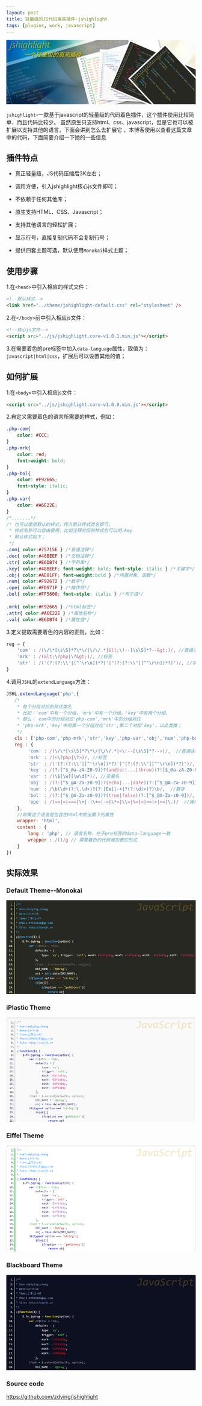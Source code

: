 ```yaml
---
layout: post
title: 轻量级的JS代码高亮插件-jshighlight
tags: [plugins, work, javascript]
---
```



![jshighlight](/images/content/plugins/jshighlight/jshighlight.jpg)

`jshighlight`-一款基于javascript的轻量级的代码着色插件，这个插件使用比较简单，而且代码比较少。
虽然原生只支持html、css、javascript，但是它也可以被扩展以支持其他的语言，下面会讲到怎么去扩展它
，本博客使用以查看这篇文章中的代码，下面简要介绍一下她的一些信息

## 插件特点

* 真正轻量级，JS代码压缩后3K左右；

* 调用方便，引入jshighlight核心js文件即可；

* 不依赖于任何其他库；

* 原生支持HTML、CSS、Javascript；

* 支持其他语言的轻松扩展；

* 显示行号，直接复制代码不会复制行号；

* 提供四套主题可选，默认使用`Monokai`样式主题；

## 使用步骤

1.在`<head>`中引入相应的样式文件：

~~~html
<!--默认样式-->
<link href="../theme/jshighlight-default.css" rel="stylesheet" />
~~~

2.在`</body>`前中引入相应js文件：

~~~html
<!--核心js文件-->
<script src="../js/jshighlight.core-v1.0.1.min.js"></script>
~~~

3.在需要着色的pre标签中加入`data-language`属性，取值为：`javascript|html|css`，扩展后可以设置其他的值；

## 如何扩展

1.在`<body>`中引入相应js文件：

~~~html
<script src="../js/jshighlight.core-v1.0.0.min.js"></script>
~~~

2.自定义需要着色的语言所需要的样式，例如：

~~~css
.php-com{
    color: #CCC;
}
.php-mrk{
    color: red;
    font-weight: bold;
}
.php-bol{
    color: #F92665;
    font-style: italic;
}
.php-var{
    color: #A6E22E;
}
/*.......*/
/* 也可以使用默认的样式，传入默认样式类名即可，
 * 样式名称可以自由使用，比如注释对应的样式也可以用.key
 * 默认样式如下：
 */
.com{ color:#75715E } /*普通注释*/
.doc{ color:#48BEEF } /*文档注释*/
.str{ color:#E6DB74 } /*字符串*/
.key{ color:#48BEEF; font-weight: bold; font-style: italic } /*关键字*/
.obj{ color:#AE81FF; font-weight:bold } /*内置对象、函数*/
.num{ color:#F92672 } /*数字*/
.ope{ color:#FD971F } /*操作符*/
.bol{ color:#FF5600; font-style: italic } /*布尔值*/

.mrk{ color:#F92665 } /*html标签*/
.attr{ color:#A6E22E } /*属性名称*/
.val{ color:#E6DB74 } /*属性值*/
~~~

3.定义提取需要着色的内容的正则，比如：

~~~javascript
reg = {
    'com' : /(\/\*[\s\S]*?\*\/|\/\/.*|&lt;\!--[\s\S]*?--&gt;)/, //普通注释
    'mrk' : /(&lt;\?php|\?&gt;)/, //标签
    'str' : /('(?:(?:\\'|[^'\r\n])*?)'|"(?:(?:\\"|[^"\r\n])*?)")/, //字符串
}
~~~

4.调用`JSHL`的`extendLanguage`方法：

~~~javascript
JSHL.extendLanguage('php',{
   /*
    * 每个分组对应的样式类名
    * 比如：'com'中有一个分组，'mrk'中有一个分组，'key'中有两个分组，
    * 那么： com中的分组对应'php-com','mrk'中的分组对应
    * 'php-mrk','key'中的第一个分组对应'str',第二个对应'key'，以此类推；
    */
   cls : ['php-com','php-mrk','str','key','php-var','obj','num','php-bol','ope'],
   reg : {
        'com' : /(\/\*[\s\S]*?\*\/|\/\/.*|<\!--[\s\S]*?-->)/,  //普通注释
        'mrk' : /(<\?php|\?>)/, //标签
        'str' : /('(?:(?:\\'|[^'\r\n])*?)'|"(?:(?:\\"|[^"\r\n])*?)")/, //字符串
        'key' : /(?:[^$_@a-zA-Z0-9])?(and|or|...|throw)(?![$_@a-zA-Z0-9])/, //关键字
        'var' : /(\$[\w][\w\d]*)/, //变量名
        'obj' : /(?:[^$_@A-Za-z0-9])?(echo|...|date)(?:[^$_@A-Za-z0-9])/, //内置函数(部分)
        'num' : /\b(\d+(?:\.\d+)?(?:[Ee][-+]?(?:\d)+)?)\b/,  //数字
        'bol' : /(?:[^$_@A-Za-z0-9])?(true|false)(?:[^$_@A-Za-z0-9])/, //布尔值
        'ope' : /(==|=|===|\+|-|\+=|-=|\*=|\\=|%=|<|<=|>|>=|\.)/  //操作符
    },
    //如果这个语言是包含在html中的设置下列属性
    wrapper: 'html',
    content : {
        lang : 'php', // 语言名称，在于pre标签的data-language一致
        wrapper : /()/g // 需要着色的代码被包裹的形式
    }
})
~~~

## 实际效果

### Default Theme--Monokai
![Default theme](/images/content/plugins/jshighlight/default.png)

### iPlastic Theme
![iPlastic theme](/images/content/plugins/jshighlight/iPlastic.png)

### Eiffel Theme
![Eiffel theme](/images/content/plugins/jshighlight/Eiffel.png)

### Blackboard Theme
![Blackboard theme](/images/content/plugins/jshighlight/Blackboard.png)

### Source code

<https://github.com/zdying/jshighlight>
